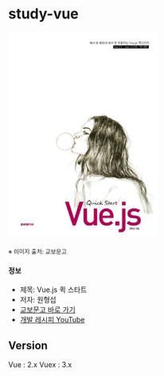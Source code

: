 # study-vue

<img src="thumbnail.jpg" width="300"/>

<sub>※ 이미지 출처: 교보문고</sub>

#### 정보

- 제목: Vue.js 퀵 스타트
- 저자: 원형섭
- [교보문고 바로 가기](https://product.kyobobook.co.kr/detail/S000001891064)
- [개발 레시피 YouTube](https://www.youtube.com/channel/UC516FbDUXu_-vIZwdfayK0w)

## Version

Vue : 2.x
Vuex : 3.x

